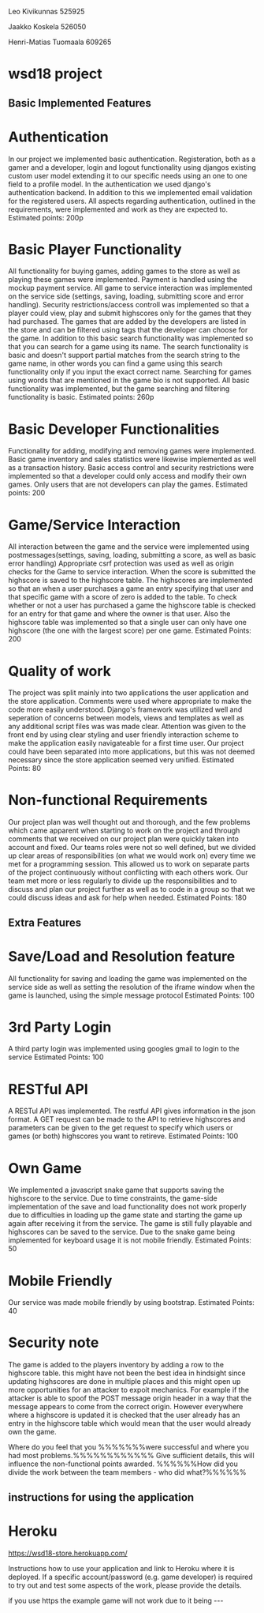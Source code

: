 Leo Kivikunnas 525925

Jaakko Koskela 526050

Henri-Matias Tuomaala 609265

# wsd18 project
## Basic Implemented Features

# Authentication
In our project we implemented basic authentication. Registeration, both as a gamer and a developer, login and logout functionality using djangos existing custom user model extending it to our specific needs using an one to one field to a profile model. In the authentication we used django's authentication backend. In addition to this we implemented email validation for the registered users. All aspects regarding authentication, outlined in the requirements, were implemented and work as they are expected to.
Estimated points: 200p

# Basic Player Functionality
All functionality for buying games, adding games to the store as well as playing these games were implemented. Payment is handled using the mockup payment service. All game to service interaction was implemented on the service side (settings, saving, loading, submitting score and error handling). Security restrictions/access controll was implemented so that a player could view, play and submit highscores only for the games that they had purchased.
The games that are added by the developers are listed in the store and can be filtered using tags that the developer can choose for the game. In addition to this basic search functionality was implemented so that you can search for a game using its name. The search functionality is basic and doesn't support partial matches from the search string to the game name, in other words you can find a game using this search functionality only if you input the exact correct name. Searching for games using words that are mentioned in the game bio is not supported.
All basic functionality was implemented, but the game searching and filtering functionality is basic.
Estimated points: 260p

# Basic Developer Functionalities
Functionality for adding, modifying and removing games were implemented. Basic game inventory and sales statistics were likewise implemented as well as a transaction history. Basic access control and security restrictions were implemented so that a developer could only access and modify their own games. Only users that are not developers can play the games.
Estimated points: 200

# Game/Service Interaction
All interaction between the game and the service were implemented using postmessages(settings, saving, loading, submitting a score, as well as basic error handling) 
Appropriate csrf protection was used as well as origin checks for the Game to service interaction. When the score is submitted the highscore is saved to the highscore table. The highscores are implemented so that an when a user purchases a game an entry specifying that user and that specific game with a score of zero is added to the table. To check whether or not a user has purchased a game the highscore table is checked for an entry for that game and where the owner is that user. Also the highscore table was implemented so that a single user can only have one highscore (the one with the largest score) per one game.
Estimated Points: 200

# Quality of work
The project was split mainly into two applications the user application and the store application. Comments were used where appropriate to make the code more easily understood. Django's framework was utilized well and seperation of concerns between models, views and templates as well as any additional script files was was made clear. Attention was given to the front end by using clear styling and user friendly interaction scheme to make the application easily navigateable for a first time user. Our project could have been separated into more applications, but this was not deemed necessary since the store application seemed very unified.
Estimated Points: 80

# Non-functional Requirements
Our project plan was well thought out and thorough, and the few problems which came apparent when starting to work on the project and through comments that we received on our project plan were quickly taken into account and fixed. Our teams roles were not so well defined, but we divided up clear areas of responsibilities (on what we would work on) every time we met for a programming session. This allowed us to work on separate parts of the project continuously without conflicting with each others work. Our team met more or less regularly to divide up the responsibilities and to discuss and plan our project further as well as to code in a group so that we could discuss ideas and ask for help when needed.
Estimated Points: 180

## Extra Features

# Save/Load and Resolution feature
All functionality for saving and loading the game was implemented on the service side as well as setting the resolution of the iframe window when the game is launched, using the simple message protocol
Estimated Points: 100

# 3rd Party Login
A third party login was implemented using googles gmail to login to the service
Estimated Points: 100

# RESTful API
A RESTul API was implemented. The restful API gives information in the json format. A GET request can be made to the API to retrieve highscores and parameters can be given to the get request to specify which users or games (or both) highscores you want to retireve.
Estimated Points: 100

# Own Game
We implemented a javascript snake game that supports saving the highscore to the service. Due to time constraints, the game-side implementation of the save and load functionality does not work properly due to difficulties in loading up the game state and starting the game up again after receiving it from the service. The game is still fully playable and highscores can be saved to the service. Due to the snake game being implemented for keyboard usage it is not mobile friendly.
Estimated Points: 50

# Mobile Friendly
Our service was made mobile friendly by using bootstrap.
Estimated Points: 40

# Security note
The game is added to the players inventory by adding a row to the highscore table. this might have not been the best idea in hindsight since updating highscores are done in multiple places and this might open up more opportunities for an attacker to expoit mechanics. For example if the attacker is able to spoof the POST message origin header in a way that the message appears to come from the correct origin. However everywhere where a highscore is updated it is checked that the user already has an entry in the highscore table which would mean that the user would already own the game. 



 Where do you feel that you %%%%%%%were successful and where you had most problems.%%%%%%%%%%%% Give sufficient details, this will influence the non-functional points awarded.
%%%%%%How did you divide the work between the team members - who did what?%%%%%%


## instructions for using the application
# Heroku
https://wsd18-store.herokuapp.com/

Instructions how to use your application and link to Heroku where it is deployed.
If a specific account/password (e.g. game developer) is required to try out and test some aspects of the work, please provide the details.

if you use https the example game will not work due to it being ---